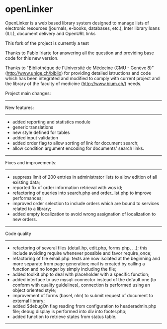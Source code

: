 # openLinker
OpenLinker is a web based library system designed to manage lists of electronic resources (journals, e-books, databases, etc.), Inter library loans (ILL), document delivery and OpenURL links

This fork of the project is currently a test

Thanks to Pablo Iriarte for answering all the question and providing base code for this new version.

Thanks to "Bibliothèque de l'Université de Médecine (CMU - Genève 8)"  (http://www.unige.ch/biblio) for providing detailed istructions and code which has been integrated and modified to comply with current project and the library of the faculty of medicine (http://www.bium.ch/) needs.

Project main changes:
*****************************************************************************
New features:
*****************************************************************************
* added reporting and statistics module
* generic translations
* new style defined for tables
* added input validation
* added order flag to allow sorting of link for document search;
* allow condition argument encoding for documents' search links.

*****************************************************************************
Fixes and improvements:
*****************************************************************************

* suppress limit of 200 entries in administrator lists to allow edition of all existing data;
* reported fix of order information retrieval with wos id;
* refactoring of queries into search.php and order_list.php to improve performances;
* improved order selection to include orders which are bound to services related to a library;
* added empty localization to avoid wrong assignation of localization to new orders.

*****************************************************************************
Code quality
*****************************************************************************

* refactoring of several files (detail.hp, edit.php, forms.php, ...); this include avoiding require whenever possible and favor require_once; 
* refactoring of file email.php: texts are now isolated at the beginning and more separate from page generation; mail is created by calling a function and no longer by simply including the file;
* added toolkit.php to deal with placeholder with a specific function;
* added interface to use mysqli connector instead of the default one (to conform with quality guidelines), connection is performed using an object oriented style;
* improvement of forms (basel, nlm) to submit request of document to external library;
* added $debugOn flag reading from configuration to headeradmin.php file; debug display is performed into div into footer.php;
* added function to retrieve states from status table.

*****************************************************************************
